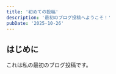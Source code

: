 ```yaml
---
title: '初めての投稿'
description: '最初のブログ投稿へようこそ！'
pubDate: '2025-10-26'
---
```


## はじめに
これは私の最初のブログ投稿です。

